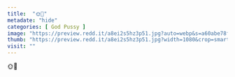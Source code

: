 ```yaml
---
title:  "🌞🍑"
metadate: "hide"
categories: [ God Pussy ]
image: "https://preview.redd.it/a8ei2s5hz3p51.jpg?auto=webp&s=a60abe78f108b0a58569921c729641710650af11"
thumb: "https://preview.redd.it/a8ei2s5hz3p51.jpg?width=1080&crop=smart&auto=webp&s=e4b769e52446bae82fd48583b7c78b05bd689b45"
visit: ""
---
```

🌞🍑
